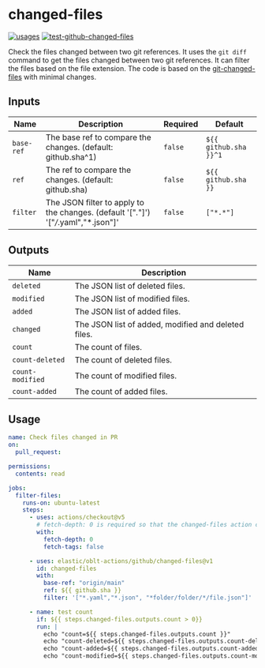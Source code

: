 # <!--name-->changed-files<!--/name-->

[![usages](https://img.shields.io/badge/usages-white?logo=githubactions&logoColor=blue)](https://github.com/search?q=elastic%2Foblt-actions%2Fgithub%2Fchanged-files+%28path%3A.github%2Fworkflows+OR+path%3A**%2Faction.yml+OR+path%3A**%2Faction.yaml%29&type=code)
[![test-github-changed-files](https://github.com/elastic/oblt-actions/actions/workflows/test-github-changed-files.yml/badge.svg?branch=main)](https://github.com/elastic/oblt-actions/actions/workflows/test-github-changed-files.yml)

<!--description-->
Check the files changed between two git references.
It uses the `git diff` command to get the files changed between two git references.
It can filter the files based on the file extension.
The code is based on the [git-changed-files](https://github.com/kandhavivekraj/git-changed-files) with minimal changes.
<!--/description-->

## Inputs
<!--inputs-->
| Name       | Description                                                                          | Required | Default               |
|------------|--------------------------------------------------------------------------------------|----------|-----------------------|
| `base-ref` | The base ref to compare the changes. (default: github.sha^1)                         | `false`  | `${{ github.sha }}^1` |
| `ref`      | The ref to compare the changes. (default: github.sha)                                | `false`  | `${{ github.sha }}`   |
| `filter`   | The JSON filter to apply to the changes. (default '["*.*"]') '["*/*.yaml","*.json"]' | `false`  | `["*.*"]`             |
<!--/inputs-->

## Outputs
<!--outputs-->
| Name             | Description                                         |
|------------------|-----------------------------------------------------|
| `deleted`        | The JSON list of deleted files.                     |
| `modified`       | The JSON list of modified files.                    |
| `added`          | The JSON list of added files.                       |
| `changed`        | The JSON list of added, modified and deleted files. |
| `count`          | The count of files.                                 |
| `count-deleted`  | The count of deleted files.                         |
| `count-modified` | The count of modified files.                        |
| `count-added`    | The count of added files.                           |
<!--/outputs-->

## Usage

<!--usage action="elastic/oblt-actions/**" version="env:VERSION"-->
```yaml
name: Check files changed in PR
on:
  pull_request:

permissions:
  contents: read

jobs:
  filter-files:
    runs-on: ubuntu-latest
    steps:
      - uses: actions/checkout@v5
        # fetch-depth: 0 is required so that the changed-files action can access the full git history for accurate comparison.
        with:
          fetch-depth: 0
          fetch-tags: false

      - uses: elastic/oblt-actions/github/changed-files@v1
        id: changed-files
        with:
          base-ref: "origin/main"
          ref: ${{ github.sha }}
          filter: '["*.yaml","*.json", "*folder/folder/*/file.json"]'

      - name: test count
        if: ${{ steps.changed-files.outputs.count > 0}}
        run: |
          echo "count=${{ steps.changed-files.outputs.count }}"
          echo "count-deleted=${{ steps.changed-files.outputs.count-deleted }}"
          echo "count-added=${{ steps.changed-files.outputs.count-added }}"
          echo "count-modified=${{ steps.changed-files.outputs.count-modified }}"
```
<!--/usage-->
